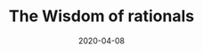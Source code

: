 ---
title : "The Wisdom of rationals"
description : "It doesn't matter how many you are. what matters are the incentives."
slug : "the-wisdom-of-rationals"
draft : true
tags : ["prediction-markets", "homo-economicus"]
date : "2020-04-08"
hidden: false
---